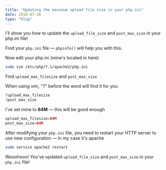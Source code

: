 ```yaml
---
title: "Updating the maximum upload file size in your php.ini"
date: 2018-07-26
type: "blog"
---
```


I'll show you how to update the `upload_file_size` and `post_max_size` in your php.ini file!

Find your `php.ini` file — `phpinfo()` will help you with this.

Now edit your php.ini (mine's located in here)

```bash
sudo vim /etc/php/7.1/apache2/php.ini
```

Find `upload_max_filesize` and `post_max_size`

When using vim, "?" before the word will find it for you

```php
?upload_max_filesize
?post_max_size
```

I've set mine to **64M** — this will be good enough

```php
upload_max_filesize=64M
post_max_size=64M
```

After modifying your `php.ini` file, you need to restart your HTTP server to use new configuration — In my case it's apache

```bash
sudo service apache2 restart
```

Wooohooo! You've updated `upload_file_size` and `post_max_size` in your `php.ini` file!